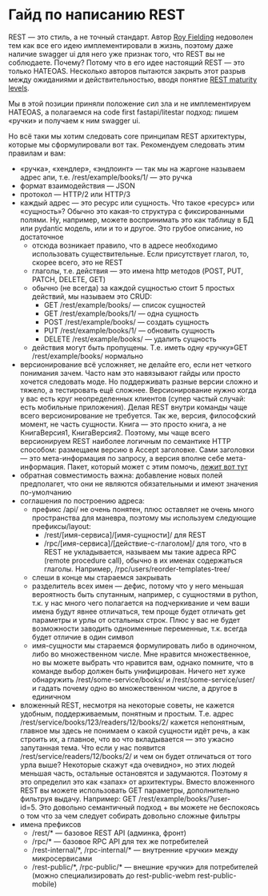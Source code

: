 # Гайд по написанию REST

REST — это стиль, а не точный стандарт. Автор [Roy Fielding](https://en.wikipedia.org/wiki/Roy_Fielding) недоволен тем как все его идею имплементировали в жизнь, поэтому даже наличие swagger ui для него уже признак того, что REST вы не соблюдаете. Почему? Потому что в его идее настоящий REST — это только HATEOAS. Несколько авторов пытаются закрыть этот разрыв между ожиданиями и действительностью, вводя понятие [REST maturity levels](https://martinfowler.com/articles/richardsonMaturityModel.html).

Мы в этой позиции приняли положение сил зла и не имплементируем HATEOAS, а полагаемся на code first fastapi/litestar подход: пишем «ручки» и получаем к ним swagger ui.

Но всё таки мы хотим следовать core принципам REST архитектуры, которые мы сформулировали вот так. Рекомендуем следовать этим правилам и вам:

* «ручка», «хендлер», «эндпоинт» — так мы на жаргоне называем адрес апи, т.е. /rest/example/books/1/ — это ручка
* формат взаимодействия — JSON
* протокол — HTTP/2 или HTTP/3
* каждый адрес — это ресурс или сущность. Что такое «ресурс» или «сущность»? Обычно это какая-то структура с фиксированными полями. Ну, например, можете воспринимать это как таблицу в БД или pydantic модель, или и то и другое. Это грубое описание, но достаточное
  * отсюда возникает правило, что в адресе необходимо использовать существительные. Если присутствует глагол, то,  скорее всего, это не REST
  * глаголы, т.е. действия — это имена http методов (POST, PUT, PATCH, DELETE, GET)
  * обычно (не всегда) за каждой сущностью стоит 5 простых действий, мы называем это CRUD:
    * GET /rest/example/books/ — список сущностей
    * GET /rest/example/books/1/ — одна сущность
    * POST /rest/example/books/ — создать сущность
    * PUT /rest/example/books/1/ — обновить сущность
    * DELETE /rest/example/books/ — удалить сущность
  * действия могут быть пропущены. Т.е. иметь одну «ручку»GET /rest/example/books/ нормально 
* версионирование всё усложняет, не делайте его, если нет четкого понимания зачем. Часто нам это навязывают гайды или просто хочется следовать моде. Но поддерживать разные версии сложно и тяжело, а тестировать ещё сложнее. Версионирование нужно когда у вас есть круг неопределенных клиентов (супер частый случай: есть мобильные приложения). Делая REST внутри команды чаще всего версионирование не требуется. Так же, версия, философский момент, не часть сущности. Книга — это просто книга, а не КнигаВерсия1, КнигаВерсия2. Поэтому, мы чаще всего версионируем REST наиболее логичным по семантике HTTP способом: размещаем версию в Accept заголовке. Сами заголовки — это мета-информация по запросу, а версия вполне себе мета-информация. Пакет, который может с этим помочь, [лежит вот тут](https://github.com/community-of-python/fast-version)
* обратная совместимость важна: добавление новых полей предполагет, что они не являются обязательными и имеют значения по-умолчанию 
* соглашения по построению адреса:
  * префикс /api/ не очень понятен, плюс оставляет не очень много пространства для маневра, поэтому мы используем следующие префиксы/layout:
    * /rest/\[имя-сервиса]/\[имя-сущности]/ для REST
    * /rpc/\[имя-сервиса]/\[действие-с-глаголом]/ для того, что в REST не укладывается, называем мы такие адреса RPC (remote procedure call), обычно в их именах содержаться глаголы. Например, /rpc/users/reorder-templates-tree/
  * слеши в конце мы стараемся закрывать
  * разделитель всех имен — дефис, потому что у него меньшая вероятность быть спутанным, например, с сущностями в python, т.к. у нас много чего полагается на подчеркивание и чем ваши имена будут явнее отличаться, тем проще будет отличать get параметры и урлы от остальных строк. Плюс у вас не будет возможности заводить одноименные переменные, т.к. всегда будет отличие в один символ
  * имя-сущности мы стараемся формулировать либо в одиночном, либо во множественном числе. Мне нравится множественное, но вы можете выбрать что нравится вам, однако помните, что в команде выбор должен быть унифицирован. Ничего нет хуже обнаружить /rest/some-service/books/ и /rest/some-service/user/ и гадать почему одно во множественном числе, а другое в единичном
* вложенный REST, несмотря на некоторые советы, не кажется удобным, поддерживаемым, понятным и простым. Т.е. адрес /rest/service/books/123/readers/12/books/2/ кажется непонятным, главное мы здесь не понимаем о какой сущности идёт речь, а как строить их, а главное, что во что вкладывается — это ужасно запутанная тема. Что если у нас появится /rest/service/readers/12/books/2/ и чем он будет отличаться от того урла выше? Некоторые скажут «да очевидно», но этих людей меньшая часть, остальные остановятся и задумаются. Поэтому я это определил это как «запах» от архитектуры. Вместо вложенного REST вы можете использовать GET параметры, дополнительно фильтруя выдачу. Например: GET /rest/example/books/?user-id=5. Это довольно семантичный подход + вы можете не беспокоясь о том что за чем следует собирать довольно сложные фильтры
* имена префиксов
  * /rest/\* — базовое REST API (админка, фронт)
  * /rpc/\* — базовое RPC API для тех же потребителей
  * /rest-internal/\*, /rpc-internal/\* — внутренние «ручки» между микросервисами
  * /rest-public/\*, /rpc-public/\* — внешние «ручки» для потребителей (можно специализировать до rest-public-webm rest-public-mobile)
